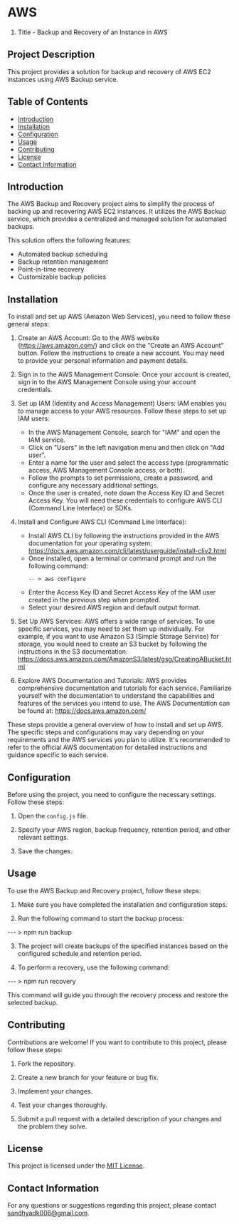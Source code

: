# AWS
1. Title - Backup and Recovery of an Instance in AWS


## Project Description

This project provides a solution for backup and recovery of AWS EC2 instances using AWS Backup service.


## Table of Contents

- [Introduction](#introduction)
- [Installation](#installation)
- [Configuration](#configuration)
- [Usage](#usage)
- [Contributing](#contributing)
- [License](#license)
- [Contact Information](#contact-information)

## Introduction

The AWS Backup and Recovery project aims to simplify the process of backing up and recovering AWS EC2 instances. It utilizes the AWS Backup service, which provides a centralized and managed solution for automated backups.

This solution offers the following features:
- Automated backup scheduling
- Backup retention management
- Point-in-time recovery
- Customizable backup policies

## Installation

To install and set up AWS (Amazon Web Services), you need to follow these general steps:

1. Create an AWS Account: Go to the AWS website (https://aws.amazon.com/) and click on the "Create an AWS Account" button. Follow the instructions to create a new account. You may need to provide your personal information and payment details.

2. Sign in to the AWS Management Console: Once your account is created, sign in to the AWS Management Console using your account credentials.

3. Set up IAM (Identity and Access Management) Users: IAM enables you to manage access to your AWS resources. Follow these steps to set up IAM users:

   - In the AWS Management Console, search for "IAM" and open the IAM service.
   - Click on "Users" in the left navigation menu and then click on "Add user".
   - Enter a name for the user and select the access type (programmatic access, AWS Management Console access, or both).
   - Follow the prompts to set permissions, create a password, and configure any necessary additional settings.
   - Once the user is created, note down the Access Key ID and Secret Access Key. You will need these credentials to configure AWS CLI (Command Line Interface) or SDKs.

4. Install and Configure AWS CLI (Command Line Interface):

   - Install AWS CLI by following the instructions provided in the AWS documentation for your operating system: https://docs.aws.amazon.com/cli/latest/userguide/install-cliv2.html
   - Once installed, open a terminal or command prompt and run the following command:
     ```
     -- > aws configure
     ```
   - Enter the Access Key ID and Secret Access Key of the IAM user created in the previous step when prompted.
   - Select your desired AWS region and default output format.

5. Set Up AWS Services: AWS offers a wide range of services. To use specific services, you may need to set them up individually. For example, if you want to use Amazon S3 (Simple Storage Service) for storage, you would need to create an S3 bucket by following the instructions in the S3 documentation: https://docs.aws.amazon.com/AmazonS3/latest/gsg/CreatingABucket.html

6. Explore AWS Documentation and Tutorials: AWS provides comprehensive documentation and tutorials for each service. Familiarize yourself with the documentation to understand the capabilities and features of the services you intend to use. The AWS Documentation can be found at: https://docs.aws.amazon.com/

These steps provide a general overview of how to install and set up AWS. The specific steps and configurations may vary depending on your requirements and the AWS services you plan to utilize. It's recommended to refer to the official AWS documentation for detailed instructions and guidance specific to each service.



## Configuration

Before using the project, you need to configure the necessary settings. Follow these steps:

1. Open the `config.js` file.

2. Specify your AWS region, backup frequency, retention period, and other relevant settings.

3. Save the changes.



## Usage

To use the AWS Backup and Recovery project, follow these steps:

1. Make sure you have completed the installation and configuration steps.

2. Run the following command to start the backup process:

--- >  npm run backup

3. The project will create backups of the specified instances based on the configured schedule and retention period.

4. To perform a recovery, use the following command:

--- > npm run recovery


This command will guide you through the recovery process and restore the selected backup.

## Contributing

Contributions are welcome! If you want to contribute to this project, please follow these steps:

1. Fork the repository.

2. Create a new branch for your feature or bug fix.

3. Implement your changes.

4. Test your changes thoroughly.

5. Submit a pull request with a detailed description of your changes and the problem they solve.

## License

This project is licensed under the [MIT License](LICENSE).

## Contact Information

For any questions or suggestions regarding this project, please contact [sandhyadk006@gmail.com](mailto:sandhyadk006@gmail.com).






